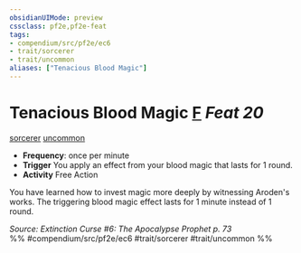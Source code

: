 ```yaml
---
obsidianUIMode: preview
cssclass: pf2e,pf2e-feat
tags:
- compendium/src/pf2e/ec6
- trait/sorcerer
- trait/uncommon
aliases: ["Tenacious Blood Magic"]
---
```

# Tenacious Blood Magic  [F](rules/core-rulebook/chapter-9-playing-the-game.md#Actions "Free Action") *Feat 20*  
[sorcerer](rules/traits/sorcerer.md)  [uncommon](rules/traits/uncommon.md)  

- **Frequency**: once per minute
- **Trigger** You apply an effect from your blood magic that lasts for 1 round.
- **Activity** Free Action

You have learned how to invest magic more deeply by witnessing Aroden's works. The triggering blood magic effect lasts for 1 minute instead of 1 round.

*Source: Extinction Curse #6: The Apocalypse Prophet p. 73*  
%% #compendium/src/pf2e/ec6 #trait/sorcerer #trait/uncommon %%
